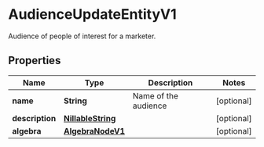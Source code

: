 

# AudienceUpdateEntityV1

Audience of people of interest for a marketer.

## Properties

Name | Type | Description | Notes
------------ | ------------- | ------------- | -------------
**name** | **String** | Name of the audience |  [optional]
**description** | [**NillableString**](NillableString.md) |  |  [optional]
**algebra** | [**AlgebraNodeV1**](AlgebraNodeV1.md) |  |  [optional]



